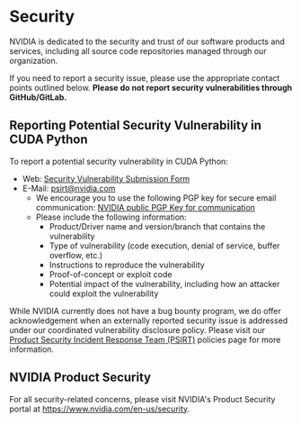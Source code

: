 # Security

NVIDIA is dedicated to the security and trust of our software products and services,
including all source code repositories managed through our organization.

If you need to report a security issue, please use the appropriate contact points outlined
below. **Please do not report security vulnerabilities through GitHub/GitLab.**

## Reporting Potential Security Vulnerability in CUDA Python

To report a potential security vulnerability in CUDA Python:

- Web: [Security Vulnerability Submission
  Form](https://www.nvidia.com/object/submit-security-vulnerability.html)
- E-Mail: <psirt@nvidia.com>
  - We encourage you to use the following PGP key for secure email communication: [NVIDIA
    public PGP Key for communication](https://www.nvidia.com/en-us/security/pgp-key)
  - Please include the following information:
    - Product/Driver name and version/branch that contains the vulnerability
    - Type of vulnerability (code execution, denial of service, buffer overflow, etc.)
    - Instructions to reproduce the vulnerability
    - Proof-of-concept or exploit code
    - Potential impact of the vulnerability, including how an attacker could exploit the
      vulnerability

While NVIDIA currently does not have a bug bounty program, we do offer acknowledgement when
an externally reported security issue is addressed under our coordinated vulnerability
disclosure policy. Please visit our [Product Security Incident Response Team
(PSIRT)](https://www.nvidia.com/en-us/security/psirt-policies/) policies page for more
information.

## NVIDIA Product Security

For all security-related concerns, please visit NVIDIA's Product Security portal at
<https://www.nvidia.com/en-us/security>.

